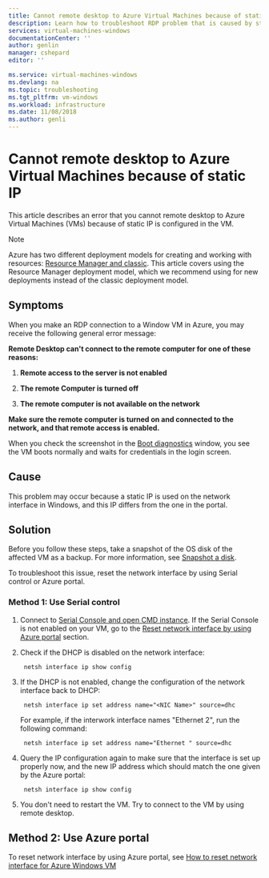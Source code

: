 ```yaml
---
title: Cannot remote desktop to Azure Virtual Machines because of static IP| Microsoft Docs
description: Learn how to troubleshoot RDP problem that is caused by static IP in Microsoft Azure.| Microsoft Docs
services: virtual-machines-windows
documentationCenter: ''
author: genlin
manager: cshepard
editor: ''

ms.service: virtual-machines-windows
ms.devlang: na
ms.topic: troubleshooting
ms.tgt_pltfrm: vm-windows
ms.workload: infrastructure
ms.date: 11/08/2018
ms.author: genli
---
```


#  Cannot remote desktop to Azure Virtual Machines because of static IP

This article describes an error that you cannot remote desktop to Azure Virtual Machines (VMs) because of static IP is configured in the VM.

> [!NOTE] 
> Azure has two different deployment models for creating and working with resources: 
[Resource Manager and classic](../../azure-resource-manager/resource-manager-deployment-model.md). This article covers using the Resource Manager deployment model, which we recommend using for new deployments instead of the classic deployment model. 

## Symptoms 

When you make an RDP connection to a Window VM in Azure, you may receive the following general error message:

**Remote Desktop can't connect to the remote computer for one of these reasons:**

1. **Remote access to the server is not enabled**

2. **The remote Computer is turned off**

3. **The remote computer is not available on the network**

**Make sure the remote computer is turned on and connected to the network, and that remote access is enabled.**

When you check the screenshot in the [Boot diagnostics](../troubleshooting/boot-diagnostics.md) window, you see the VM boots normally and waits for credentials in the login screen.

## Cause

This problem may occur because a static IP is used on the network interface in Windows, and this IP differs from the one in the portal.

## Solution 

Before you follow these steps, take a snapshot of the OS disk of the affected VM as a backup. For more information, see [Snapshot a disk](../windows/snapshot-copy-managed-disk.md).

To troubleshoot this issue, reset the network interface by using Serial control or Azure portal.

### Method 1: Use Serial control

1. Connect to [Serial Console and open CMD instance](./serial-console-windows.md#open-cmd-or-powershell-in-serial-console
). If the Serial Console is not enabled on your VM, go to the [Reset network interface by using Azure portal](#repair-the-vm-offline) section.
2. Check if the DHCP is disabled on the network interface:

        netsh interface ip show config
3. If the DHCP is not enabled, change the configuration of the network interface back to DHCP:

        netsh interface ip set address name="<NIC Name>" source=dhc
        
    For example, if the interwork interface names "Ethernet 2", run the following command:

        netsh interface ip set address name="Ethernet " source=dhc


4. Query the IP configuration again to make sure that the interface is set up properly now, and the new IP address which should match the one given by the Azure portal:

        netsh interface ip show config

5. You don't need to restart the VM. Try to connect to the VM by using remote desktop.

## Method 2: Use Azure portal

To reset network interface by using Azure portal, see [How to reset network interface for Azure Windows VM](reset-network-interface.md)
